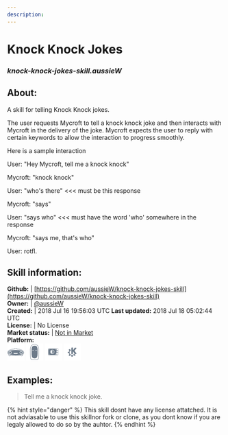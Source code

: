 ```yaml
---    
description:   
---    
```

# Knock Knock Jokes  
### _knock-knock-jokes-skill.aussieW_  
## About:  
A skill for telling Knock Knock jokes.

The user requests Mycroft to tell a knock knock joke and then interacts with Mycroft in the delivery of the joke. Mycroft expects the user to reply with certain keywords to allow the interaction to progress smoothly.

Here is a sample interaction

User: "Hey Mycroft, tell me a knock knock"

Mycroft: "knock knock"

User: "who's there" <<< must be this response

Mycroft: "says"

User: "says who" <<< must have the word 'who' somewhere in the response

Mycroft: "says me, that's who"

User: rotfl.

## Skill information:  
**Github:** | [https://github.com/aussieW/knock-knock-jokes-skill](https://github.com/aussieW/knock-knock-jokes-skill)  
**Owner:** | [@aussieW](https://github.com/aussieW)  
**Created:** | 2018 Jul 16 19:56:03 UTC  **Last updated:** 2018 Jul 18 05:02:44 UTC  
**License:** | No License  
**Market status:** | [Not in Market](https://market.mycroft.ai/skill/)  
**Platform:**  
 ![](../.gitbook/assets/mark-1-icon.png)  ![](../.gitbook/assets/mark-2-icon.png)  ![](../.gitbook/assets/picroft-icon.png)  ![](../.gitbook/assets/kde.png)   
## Examples:  
> Tell me a knock knock joke.  
  
{% hint style="danger" %}
This skill dosnt have any license attatched. It is not adviasable to use this skillnor fork or clone, as you dont know if you are legaly allowed to do so by the auhtor.
{% endhint %}
